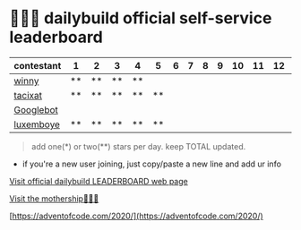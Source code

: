<!-- coders unite!!! -->

# 🎅💾🌟 dailybuild official self-service leaderboard

| contestant             | 1  | 2  | 3  | 4  | 5  | 6  | 7  | 8  | 9  | 10 | 11 | 12 | 13 | 14 | 15 | 16 | 17 | 18 | 19 | 20 | 21 | 22 | 23 | 24 | TOTAL |
| ---------------------- | -- | -- | -- | -- | -- | -- | -- | -- | -- | -- | -- | -- | -- | -- | -- | ---| -- | -- | -- | -- | -- | -- | -- | -- | ----- |
| [winny][winny]         | ** | ** | ** | ** |    |    |    |    |    |    |    |    |    |    |    |    |    |    |    |    |    |    |    |    |   8   |
| [tacixat][tacixat]     | ** | ** | ** | ** | ** |    |    |    |    |    |    |    |    |    |    |    |    |    |    |    |    |    |    |    |   10  |
| [Googlebot][Googlebot] |    |    |    |    |    |    |    |    |    |    |    |    |    |    |    |    |    |    |    |    |    |    |    |    |       |
| [luxemboye][luxemboye] | ** | ** | ** | ** | ** |    |    |    |    |    |    |    |    |    |    |    |    |    |    |    |    |    |    |    |   10  |

> add one(*) or two(**) stars per day. keep TOTAL updated.

* if you're a new user joining, just copy/paste a new line and add ur info

[Visit official dailybuild LEADERBOARD web page](https://aoc.dailybuild.org/)

[Visit the mothership👩‍🍼🚢](https://dailybuild.org/)

[https://adventofcode.com/2020/](https://adventofcode.com/2020/)

<!-- Add your solution repo here -->

[winny]: https://github.com/winny-/aoc/tree/master/2020
[tacixat]: https://github.com/TACIXAT/AdventOfCode2020
[Googlebot]: #
[luxemboye]: https://github.com/luxemboye
